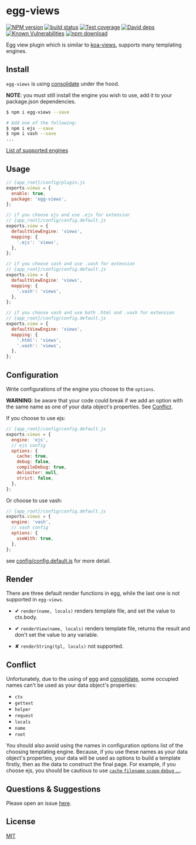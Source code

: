# egg-views

[![NPM version][npm-image]][npm-url]
[![build status][travis-image]][travis-url]
[![Test coverage][codecov-image]][codecov-url]
[![David deps][david-image]][david-url]
[![Known Vulnerabilities][snyk-image]][snyk-url]
[![npm download][download-image]][download-url]

[npm-image]: https://img.shields.io/npm/v/egg-views.svg?style=flat-square
[npm-url]: https://npmjs.org/package/egg-views
[travis-image]: https://img.shields.io/travis/wxfred/egg-views.svg?style=flat-square
[travis-url]: https://travis-ci.org/wxfred/egg-views
[codecov-image]: https://img.shields.io/codecov/c/github/wxfred/egg-views.svg?style=flat-square
[codecov-url]: https://codecov.io/github/wxfred/egg-views?branch=master
[david-image]: https://img.shields.io/david/wxfred/egg-views.svg?style=flat-square
[david-url]: https://david-dm.org/wxfred/egg-views
[snyk-image]: https://snyk.io/test/npm/egg-views/badge.svg?style=flat-square
[snyk-url]: https://snyk.io/test/npm/egg-views
[download-image]: https://img.shields.io/npm/dm/egg-views.svg?style=flat-square
[download-url]: https://npmjs.org/package/egg-views

<!--
Description here.
-->
Egg view plugin which is similar to [koa-views](https://github.com/queckezz/koa-views), supports many templating engines.

## Install

`egg-views` is using [consolidate](https://github.com/tj/consolidate.js) under the hood.

__NOTE__: you must still install the engine you wish to use, add it to your package.json dependencies.

```bash
$ npm i egg-views --save

# Add one of the following:
$ npm i ejs --save
$ npm i vash --save
...
```

[List of supported engines](https://github.com/tj/consolidate.js#supported-template-engines)

## Usage

```js
// {app_root}/config/plugin.js
exports.views = {
  enable: true,
  package: 'egg-views',
};

// if you choose ejs and use .ejs for extension
// {app_root}/config/config.default.js
exports.view = {
  defaultViewEngine: 'views',
  mapping: {
    '.ejs': 'views',
  },
};

// if you choose vash and use .vash for extension
// {app_root}/config/config.default.js
exports.view = {
  defaultViewEngine: 'views',
  mapping: {
    '.vash': 'views',
  },
};

// if you choose vash and use both .html and .vash for extension
// {app_root}/config/config.default.js
exports.view = {
  defaultViewEngine: 'views',
  mapping: {
    '.html': 'views',
    '.vash': 'views',
  },
};
```

## Configuration

Write configurations of the engine you choose to the `options`.

__WARNING__: be aware that your code could break if we add an option with the same name as one of your data object's properties. See [Conflict](#conflict).

If you choose to use ejs:

```js
// {app_root}/config/config.default.js
exports.views = {
  engine: 'ejs',
  // ejs config
  options: {
    cache: true,
    debug: false,
    compileDebug: true,
    delimiter: null,
    strict: false,
  },
};
```

Or choose to use vash:

```js
// {app_root}/config/config.default.js
exports.views = {
  engine: 'vash',
  // vash config
  options: {
    useWith: true,
  },
};
```

see [config/config.default.js](config/config.default.js) for more detail.

## Render

There are three default render functions in egg, while the last one is not supported in `egg-views`.

- ✔︎ `render(name, locals)` renders template file, and set the value to ctx.body.

- ✔︎ `renderView(name, locals)` renders template file, returns the result and don't set the value to any variable.

- ✘ `renderString(tpl, locals)` not supported.

## Conflict

Unfortunately, due to the using of [egg](https://github.com/eggjs/egg) and [consolidate](https://github.com/tj/consolidate.js), some occupied names can't be used as your data object's properties:

- `ctx`
- `gettext`
- `helper`
- `request`
- `locals`
- `name`
- `root`

You should also avoid using the names in configuration options list of the choosing templating engine. Because, if you use these names as your data object's properties, your data will be used as options to build a template firstly, then as the data to construct the final page. For example, if you choose ejs, you should be cautious to use [`cache` `filename` `scope` `debug` ...](https://github.com/tj/ejs#options).

## Questions & Suggestions

Please open an issue [here](https://github.com/eggjs/egg/issues).

## License

[MIT](LICENSE)
